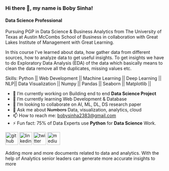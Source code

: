 ### Hi there 👋, my name is **Boby Sinha!**
#### Data Science Professional
Pursuing PGP in Data Science & Business Analytics from The University of Texas at Austin McCombs School of Business in collaboration with Great Lakes Institute of Management with Great Learning.

In this course I've learned about data, how gather data from different sources, how to analyze data to get useful insights. To get insights we have to do Exploratory Data Analysis (EDA) of the data which basically means to clean the data remove all the duplicates, missing values etc.

Skills: Python || Web Development || Machine Learning || Deep Learning || NLP|| Data Visualization || Numpy || Pandas || Seaborn || Matplotlib ||

- 🔭 I’m currently working on Building end to end **Data Science Project** 
- 🌱 I’m currently learning Web Development & Database 
- 👯 I’m looking to collaborate on AI, ML, DL, DS research paper 
- 💬 Ask me about ~~Numbers~~ Data, visualization, analytics, cloud 
- 📫 How to reach me: bobysinha2383@gmail.com 
- ⚡ Fun fact: 75% of Data Experts use **Python** for **Data Science** Work. 


[<img src='https://cdn.jsdelivr.net/npm/simple-icons@3.0.1/icons/github.svg' alt='github' height='40'>](https://github.com/github.com/bobysinha17)  [<img src='https://cdn.jsdelivr.net/npm/simple-icons@3.0.1/icons/linkedin.svg' alt='linkedin' height='40'>](https://www.linkedin.com/in/linkedin.com/in/bobysinha/)  [<img src='https://cdn.jsdelivr.net/npm/simple-icons@3.0.1/icons/twitter.svg' alt='twitter' height='40'>](https://twitter.com/bobysinha2383)  [<img src='https://cdn.jsdelivr.net/npm/simple-icons@3.0.1/icons/medium.svg' alt='medium' height='40'>](@bobysinha2383)  

Adding more and more documents related to data and analytics. With the help of Analytics senior leaders can generate more accurate insights to more
